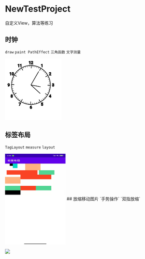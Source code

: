 ﻿# NewTestProject
自定义View，算法等练习

## 时钟
`draw` `paint PathEffect` `三角函数` `文字测量`  
  
![](https://github.com/learningWu/NewPracticeProject/blob/main/show_photo/clock.gif)
## 标签布局
`TagLayout` `measure` `layout`  
  
<img src="https://github.com/learningWu/NewPracticeProject/blob/main/show_photo/tag_layout.jpg" width = "200" height = "300" alt="" align=center />
## 放缩移动图片
`手势操作` `双指放缩`  
  
![](https://github.com/learningWu/NewPracticeProject/blob/main/show_photo/scalable_image.gif)
